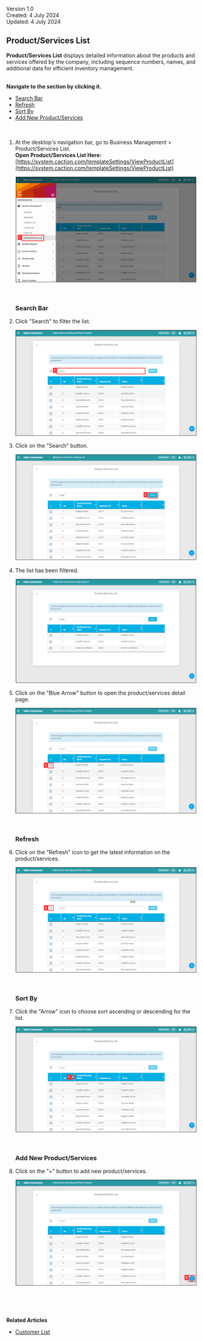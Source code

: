 Version 1.0<br>
Created: 4 July 2024<br>
Updated: 4 July 2024<br>
## Product/Services List

**Product/Services List** displays detailed information about the products and services offered by the company, including sequence numbers, names, and additional data for efficient inventory management.<br><br>

**Navigate to the section by clicking it.**<br>

- [Search Bar](#section1)<br>
- [Refresh](#section2)<br>
- [Sort By](#section3)<br>
- [Add New Product/Services](#section4)
<br><br><br>

1. At the desktop's navigation bar, go to Business Management > Product/Services List.<br>
   **Open Product/Services List Here:** [https://system.caction.com/templateSettings/ViewProductList](https://system.caction.com/templateSettings/ViewProductList)<br>

   <p align="center">
     <img src="img2/Product_Services_List_Step_1.png" alt="Product/Services List Step 1">
   </p>
   <br>

   <a id="section1"></a>

   ### Search Bar

2. Click "Search" to filter the list.

   <p align="center">
     <img src="img2/Product_Services_List_Step_2.png" alt="Product/Services List Step 2">
   </p>

3. Click on the "Search" button.

   <p align="center">
     <img src="img2/Product_Services_List_Step_3.png" alt="Product/Services List Step 3">
   </p>

4. The list has been filtered.

   <p align="center">
     <img src="img2/Product_Services_List_Step_4.png" alt="Product/Services List Step 4">
   </p>

5. Click on the "Blue Arrow" button to open the product/services detail page.

   <p align="center">
     <img src="img2/Product_Services_List_Step_5.png" alt="Product/Services List Step 5">
   </p>
   <br>

   <a id="section2"></a>

   ### Refresh

6. Click on the "Refresh" icon to get the latest information on the product/services.

   <p align="center">
     <img src="img2/Product_Services_List_Step_6.png" alt="Product/Services List Step 6">
   </p>
   <br>

   <a id="section3"></a>

   ### Sort By

7. Click the "Arrow" icon to choose sort ascending or descending for the list.

   <p align="center">
     <img src="img2/Product_Services_List_Step_7.png" alt="Product/Services List Step 7">
   </p>
   <br>

   <a id="section4"></a>

   ### Add New Product/Services

8. Click on the "+" button to add new product/services.

   <p align="center">
     <img src="img2/Product_Services_List_Step_8.png" alt="Product/Services List Step 8">
   </p>
   <br><br><br>

**Related Articles**
- [Customer List](Customer_List.md)

<!-- [Link Text](https://support.caction.com/Product_Services_List.html) -->

